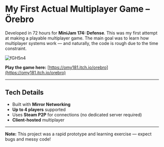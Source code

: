 # My First Actual Multiplayer Game – Örebro

Developed in 72 hours for **MiniJam 174: Defense**.
This was my first attempt at making a playable multiplayer game. The main goal was to learn how multiplayer systems work — and naturally, the code is rough due to the time constraint.

![fGH5n4](https://github.com/user-attachments/assets/8fd601d1-574a-4cc2-9b14-0148fe23467b)

**Play the game here:**
[https://omy181.itch.io/orebro](https://omy181.itch.io/orebro)

---

## Tech Details

* Built with **Mirror Networking**
* **Up to 4 players** supported
* Uses **Steam P2P** for connections (no dedicated server required)
* **Client-hosted** multiplayer

---

**Note:** This project was a rapid prototype and learning exercise — expect bugs and messy code!
